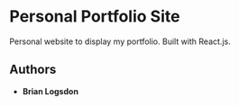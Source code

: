 # Personal Portfolio Site 

Personal website to display my portfolio. Built with React.js.

## Authors

* **Brian Logsdon**
